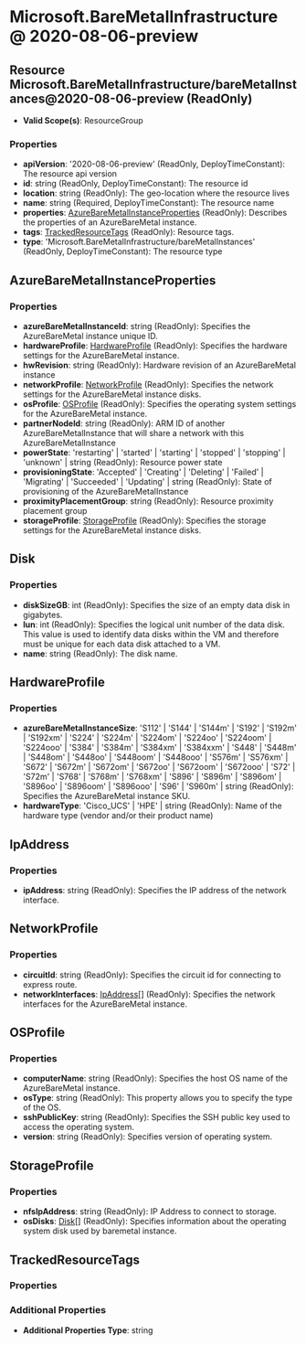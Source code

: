 # Microsoft.BareMetalInfrastructure @ 2020-08-06-preview

## Resource Microsoft.BareMetalInfrastructure/bareMetalInstances@2020-08-06-preview (ReadOnly)
* **Valid Scope(s)**: ResourceGroup
### Properties
* **apiVersion**: '2020-08-06-preview' (ReadOnly, DeployTimeConstant): The resource api version
* **id**: string (ReadOnly, DeployTimeConstant): The resource id
* **location**: string (ReadOnly): The geo-location where the resource lives
* **name**: string (Required, DeployTimeConstant): The resource name
* **properties**: [AzureBareMetalInstanceProperties](#azurebaremetalinstanceproperties) (ReadOnly): Describes the properties of an AzureBareMetal instance.
* **tags**: [TrackedResourceTags](#trackedresourcetags) (ReadOnly): Resource tags.
* **type**: 'Microsoft.BareMetalInfrastructure/bareMetalInstances' (ReadOnly, DeployTimeConstant): The resource type

## AzureBareMetalInstanceProperties
### Properties
* **azureBareMetalInstanceId**: string (ReadOnly): Specifies the AzureBareMetal instance unique ID.
* **hardwareProfile**: [HardwareProfile](#hardwareprofile) (ReadOnly): Specifies the hardware settings for the AzureBareMetal instance.
* **hwRevision**: string (ReadOnly): Hardware revision of an AzureBareMetal instance
* **networkProfile**: [NetworkProfile](#networkprofile) (ReadOnly): Specifies the network settings for the AzureBareMetal instance disks.
* **osProfile**: [OSProfile](#osprofile) (ReadOnly): Specifies the operating system settings for the AzureBareMetal instance.
* **partnerNodeId**: string (ReadOnly): ARM ID of another AzureBareMetalInstance that will share a network with this AzureBareMetalInstance
* **powerState**: 'restarting' | 'started' | 'starting' | 'stopped' | 'stopping' | 'unknown' | string (ReadOnly): Resource power state
* **provisioningState**: 'Accepted' | 'Creating' | 'Deleting' | 'Failed' | 'Migrating' | 'Succeeded' | 'Updating' | string (ReadOnly): State of provisioning of the AzureBareMetalInstance
* **proximityPlacementGroup**: string (ReadOnly): Resource proximity placement group
* **storageProfile**: [StorageProfile](#storageprofile) (ReadOnly): Specifies the storage settings for the AzureBareMetal instance disks.

## Disk
### Properties
* **diskSizeGB**: int (ReadOnly): Specifies the size of an empty data disk in gigabytes.
* **lun**: int (ReadOnly): Specifies the logical unit number of the data disk. This value is used to identify data disks within the VM and therefore must be unique for each data disk attached to a VM.
* **name**: string (ReadOnly): The disk name.

## HardwareProfile
### Properties
* **azureBareMetalInstanceSize**: 'S112' | 'S144' | 'S144m' | 'S192' | 'S192m' | 'S192xm' | 'S224' | 'S224m' | 'S224om' | 'S224oo' | 'S224oom' | 'S224ooo' | 'S384' | 'S384m' | 'S384xm' | 'S384xxm' | 'S448' | 'S448m' | 'S448om' | 'S448oo' | 'S448oom' | 'S448ooo' | 'S576m' | 'S576xm' | 'S672' | 'S672m' | 'S672om' | 'S672oo' | 'S672oom' | 'S672ooo' | 'S72' | 'S72m' | 'S768' | 'S768m' | 'S768xm' | 'S896' | 'S896m' | 'S896om' | 'S896oo' | 'S896oom' | 'S896ooo' | 'S96' | 'S960m' | string (ReadOnly): Specifies the AzureBareMetal instance SKU.
* **hardwareType**: 'Cisco_UCS' | 'HPE' | string (ReadOnly): Name of the hardware type (vendor and/or their product name)

## IpAddress
### Properties
* **ipAddress**: string (ReadOnly): Specifies the IP address of the network interface.

## NetworkProfile
### Properties
* **circuitId**: string (ReadOnly): Specifies the circuit id for connecting to express route.
* **networkInterfaces**: [IpAddress](#ipaddress)[] (ReadOnly): Specifies the network interfaces for the AzureBareMetal instance.

## OSProfile
### Properties
* **computerName**: string (ReadOnly): Specifies the host OS name of the AzureBareMetal instance.
* **osType**: string (ReadOnly): This property allows you to specify the type of the OS.
* **sshPublicKey**: string (ReadOnly): Specifies the SSH public key used to access the operating system.
* **version**: string (ReadOnly): Specifies version of operating system.

## StorageProfile
### Properties
* **nfsIpAddress**: string (ReadOnly): IP Address to connect to storage.
* **osDisks**: [Disk](#disk)[] (ReadOnly): Specifies information about the operating system disk used by baremetal instance.

## TrackedResourceTags
### Properties
### Additional Properties
* **Additional Properties Type**: string

